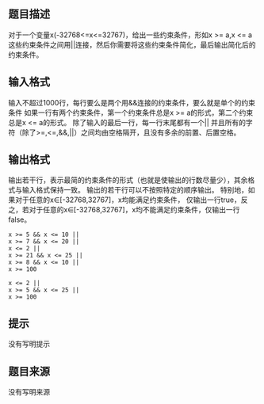 


## 题目描述
对于一个变量x(-32768<=x<=32767)，给出一些约束条件，形如x >= a,x <= a
这些约束条件之间用||连接，然后你需要将这些约束条件简化，最后输出简化后的约束条件。
## 输入格式
输入不超过1000行，每行要么是两个用&&连接的约束条件，要么就是单个的约束条件
如果一行有两个约束条件，第一个约束条件总是x >= a的形式，第二个约束总是x <= a的形式。
除了输入的最后一行，每一行末尾都有一个||
并且所有的字符（除了>=,<=,&&,||）之间均由空格隔开，且没有多余的前置、后置空格。
## 输出格式
输出若干行，表示最简的约束条件的形式（也就是使输出的行数尽量少），其余格式与输入格式保持一致。
输出的若干行可以不按照特定的顺序输出。
特别地，如果对于任意的x∈[-32768,32767]，x均能满足约束条件，
仅输出一行true，反之，若对于任意的x∈[-32768,32767]，x均不能满足约束条件，仅输出一行false。

```input1
x >= 5 && x <= 10 ||
x >= 7 && x <= 20 ||
x <= 2 ||
x >= 21 && x <= 25 ||
x >= 8 && x <= 10 ||
x >= 100

```
```output1
x <= 2 ||
x >= 5 && x <= 25 ||
x >= 100
```

## 提示
没有写明提示
## 题目来源
没有写明来源


